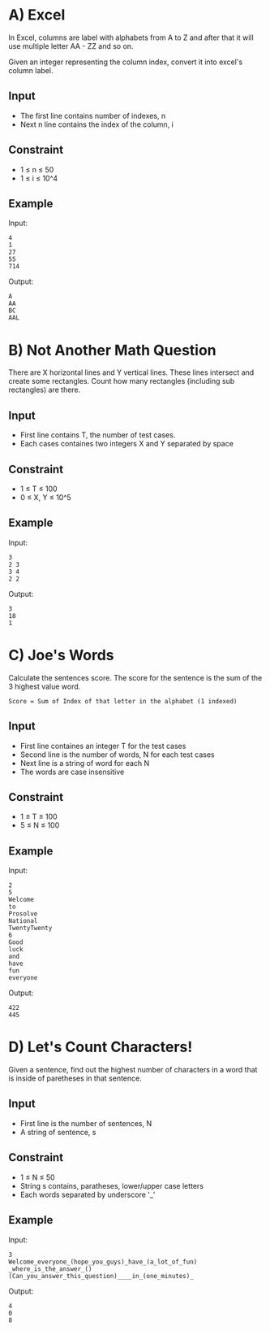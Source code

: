 # A) Excel

In Excel, columns are label with alphabets from A to Z and after that it will use multiple letter AA - ZZ and so on.

Given an integer representing the column index, convert it into excel's column label.

## Input

-   The first line contains number of indexes, n
-   Next n line contains the index of the column, i

## Constraint

-   1 ≤ n ≤ 50
-   1 ≤ i ≤ 10^4

## Example

Input:

    4
    1
    27
    55
    714

Output:

    A
    AA
    BC
    AAL

# B) Not Another Math Question

There are X horizontal lines and Y vertical lines. These lines intersect and create some rectangles. Count how many rectangles (including sub rectangles) are there.

## Input

-   First line contains T, the number of test cases.
-   Each cases containes two integers X and Y separated by space

## Constraint

-   1 ≤ T ≤ 100
-   0 ≤ X, Y ≤ 10^5

## Example

Input:

    3
    2 3
    3 4
    2 2

Output:

    3
    18
    1

# C) Joe's Words

Calculate the sentences score. The score for the sentence is the sum of the 3 highest value word.

`Score = Sum of Index of that letter in the alphabet (1 indexed)`

## Input

-   First line containes an integer T for the test cases
-   Second line is the number of words, N for each test cases
-   Next line is a string of word for each N
-   The words are case insensitive

## Constraint

-   1 ≤ T ≤ 100
-   5 ≤ N ≤ 100

## Example

Input:

    2
    5
    Welcome
    to
    Prosolve
    National
    TwentyTwenty
    6
    Good
    luck
    and
    have
    fun
    everyone


Output:

    422
    445

# D) Let's Count Characters!

Given a sentence, find out the highest number of characters in a word that is inside of paretheses in that sentence.

## Input

-   First line is the number of sentences, N
-   A string of sentence, s

## Constraint

-   1 ≤ N ≤ 50
-   String s contains, paratheses, lower/upper case letters
-   Each words separated by underscore '\_'

## Example

Input:

    3
    Welcome_everyone_(hope_you_guys)_have_(a_lot_of_fun)
    _where_is_the_answer_()
    (Can_you_answer_this_question)____in_(one_minutes)_

Output:

    4
    0
    8
